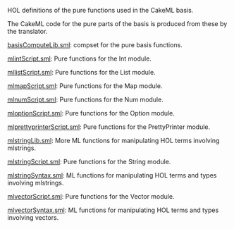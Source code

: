 HOL definitions of the pure functions used in the CakeML basis.

The CakeML code for the pure parts of the basis is produced
from these by the translator.

[basisComputeLib.sml](basisComputeLib.sml):
compset for the pure basis functions.

[mlintScript.sml](mlintScript.sml):
Pure functions for the Int module.

[mllistScript.sml](mllistScript.sml):
Pure functions for the List module.

[mlmapScript.sml](mlmapScript.sml):
Pure functions for the Map module.

[mlnumScript.sml](mlnumScript.sml):
Pure functions for the Num module.

[mloptionScript.sml](mloptionScript.sml):
Pure functions for the Option module.

[mlprettyprinterScript.sml](mlprettyprinterScript.sml):
Pure functions for the PrettyPrinter module.

[mlstringLib.sml](mlstringLib.sml):
More ML functions for manipulating HOL terms involving mlstrings.

[mlstringScript.sml](mlstringScript.sml):
Pure functions for the String module.

[mlstringSyntax.sml](mlstringSyntax.sml):
ML functions for manipulating HOL terms and types involving mlstrings.

[mlvectorScript.sml](mlvectorScript.sml):
Pure functions for the Vector module.

[mlvectorSyntax.sml](mlvectorSyntax.sml):
ML functions for manipulating HOL terms and types involving vectors.
